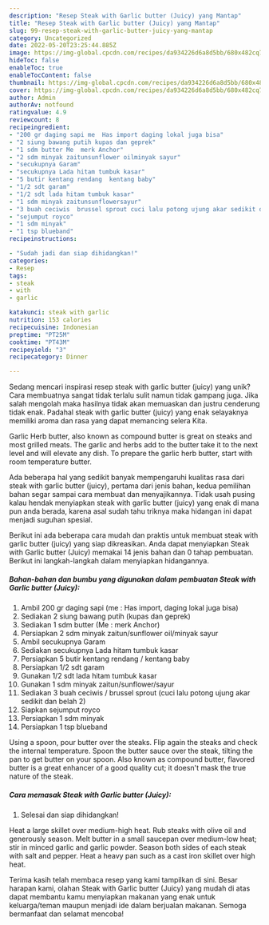 ```yaml
---
description: "Resep Steak with Garlic butter (Juicy) yang Mantap"
title: "Resep Steak with Garlic butter (Juicy) yang Mantap"
slug: 99-resep-steak-with-garlic-butter-juicy-yang-mantap
category: Uncategorized
date: 2022-05-20T23:25:44.885Z
image: https://img-global.cpcdn.com/recipes/da934226d6a8d5bb/680x482cq70/steak-with-garlic-butter-juicy-foto-resep-utama.jpg
hideToc: false
enableToc: true
enableTocContent: false
thumbnail: https://img-global.cpcdn.com/recipes/da934226d6a8d5bb/680x482cq70/steak-with-garlic-butter-juicy-foto-resep-utama.jpg
cover: https://img-global.cpcdn.com/recipes/da934226d6a8d5bb/680x482cq70/steak-with-garlic-butter-juicy-foto-resep-utama.jpg
author: Admin
authorAv: notfound
ratingvalue: 4.9
reviewcount: 8
recipeingredient:
- "200 gr daging sapi me  Has import daging lokal juga bisa"
- "2 siung bawang putih kupas dan geprek"
- "1 sdm butter Me  merk Anchor"
- "2 sdm minyak zaitunsunflower oilminyak sayur"
- "secukupnya Garam"
- "secukupnya Lada hitam tumbuk kasar"
- "5 butir kentang rendang  kentang baby"
- "1/2 sdt garam"
- "1/2 sdt lada hitam tumbuk kasar"
- "1 sdm minyak zaitunsunflowersayur"
- "3 buah ceciwis  brussel sprout cuci lalu potong ujung akar sedikit dan belah 2"
- "sejumput royco"
- "1 sdm minyak"
- "1 tsp blueband"
recipeinstructions:

- "Sudah jadi dan siap dihidangkan!"
categories:
- Resep
tags:
- steak
- with
- garlic

katakunci: steak with garlic 
nutrition: 153 calories
recipecuisine: Indonesian
preptime: "PT25M"
cooktime: "PT43M"
recipeyield: "3"
recipecategory: Dinner

---
```





Sedang mencari inspirasi resep steak with garlic butter (juicy) yang unik? Cara membuatnya sangat tidak terlalu sulit namun tidak gampang juga. Jika salah mengolah maka hasilnya tidak akan memuaskan dan justru cenderung tidak enak. Padahal steak with garlic butter (juicy) yang enak selayaknya memiliki aroma dan rasa yang dapat memancing selera Kita.





Garlic Herb butter, also known as compound butter is great on steaks and most grilled meats. The garlic and herbs add to the butter take it to the next level and will elevate any dish. To prepare the garlic herb butter, start with room temperature butter.

Ada beberapa hal yang sedikit banyak mempengaruhi kualitas rasa dari steak with garlic butter (juicy), pertama dari jenis bahan, kedua pemilihan bahan segar sampai cara membuat dan menyajikannya. Tidak usah pusing kalau hendak menyiapkan steak with garlic butter (juicy) yang enak di mana pun anda berada, karena asal sudah tahu triknya maka hidangan ini dapat menjadi suguhan spesial.






Berikut ini ada beberapa cara mudah dan praktis untuk membuat steak with garlic butter (juicy) yang siap dikreasikan. Anda dapat menyiapkan Steak with Garlic butter (Juicy) memakai 14 jenis bahan dan 0 tahap pembuatan. Berikut ini langkah-langkah dalam menyiapkan hidangannya.

<!--inarticleads1-->

##### Bahan-bahan dan bumbu yang digunakan dalam pembuatan Steak with Garlic butter (Juicy):

1. Ambil 200 gr daging sapi (me : Has import, daging lokal juga bisa)
1. Sediakan 2 siung bawang putih (kupas dan geprek)
1. Sediakan 1 sdm butter (Me : merk Anchor)
1. Persiapkan 2 sdm minyak zaitun/sunflower oil/minyak sayur
1. Ambil secukupnya Garam
1. Sediakan secukupnya Lada hitam tumbuk kasar
1. Persiapkan 5 butir kentang rendang / kentang baby
1. Persiapkan 1/2 sdt garam
1. Gunakan 1/2 sdt lada hitam tumbuk kasar
1. Gunakan 1 sdm minyak zaitun/sunflower/sayur
1. Sediakan 3 buah ceciwis / brussel sprout (cuci lalu potong ujung akar sedikit dan belah 2)
1. Siapkan sejumput royco
1. Persiapkan 1 sdm minyak
1. Persiapkan 1 tsp blueband


Using a spoon, pour butter over the steaks. Flip again the steaks and check the internal temperature. Spoon the butter sauce over the steak, tilting the pan to get butter on your spoon. Also known as compound butter, flavored butter is a great enhancer of a good quality cut; it doesn&#39;t mask the true nature of the steak. 

<!--inarticleads2-->

##### Cara memasak Steak with Garlic butter (Juicy):


1. Selesai dan siap dihidangkan!

Heat a large skillet over medium-high heat. Rub steaks with olive oil and generously season. Melt butter in a small saucepan over medium-low heat; stir in minced garlic and garlic powder. Season both sides of each steak with salt and pepper. Heat a heavy pan such as a cast iron skillet over high heat. 

Terima kasih telah membaca resep yang kami tampilkan di sini. Besar harapan kami, olahan Steak with Garlic butter (Juicy) yang mudah di atas dapat membantu kamu menyiapkan makanan yang enak untuk keluarga/teman maupun menjadi ide dalam berjualan makanan. Semoga bermanfaat dan selamat mencoba!
